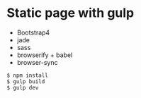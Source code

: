 # Static page with gulp

- Bootstrap4
- jade
- sass
- browserify + babel
- browser-sync

```
$ npm install
$ gulp build
$ gulp dev
```
